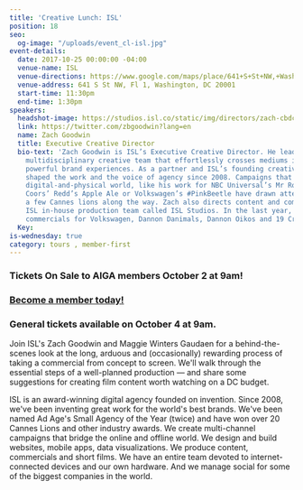 ```yaml
---
title: 'Creative Lunch: ISL'
position: 18
seo:
  og-image: "/uploads/event_cl-isl.jpg"
event-details:
  date: 2017-10-25 00:00:00 -04:00
  venue-name: ISL
  venue-directions: https://www.google.com/maps/place/641+S+St+NW,+Washington,+DC+20001/@38.9145299,-77.0233145,17z/data=!3m1!4b1!4m5!3m4!1s0x89b7b7f00f4dd9df:0x71b9f72e645be48f!8m2!3d38.9145299!4d-77.0211258
  venue-address: 641 S St NW, Fl 1, Washington, DC 20001
  start-time: 11:30pm
  end-time: 1:30pm
speakers:
  headshot-image: https://studios.isl.co/static/img/directors/zach-cbdc320899.jpg
  link: https://twitter.com/zbgoodwin?lang=en
  name: Zach Goodwin
  title: Executive Creative Director
  bio-text: 'Zach Goodwin is ISL’s Executive Creative Director. He leads an eclectic,
    multidisciplinary creative team that effortlessly crosses mediums in pursuit of
    powerful brand experiences. As a partner and ISL’s founding creative, Zach has
    shaped the work and the voice of agency since 2008. Campaigns that straddle the
    digital-and-physical world, like his work for NBC Universal’s Mr Robot, Miller
    Coors’ Redd’s Apple Ale or Volkswagen’s #PinkBeetle have drawn attention — and
    a few Cannes lions along the way. Zach also directs content and commercials, leading
    ISL in-house production team called ISL Studios. In the last year, he has directed
    commercials for Volkswagen, Dannon Danimals, Dannon Oikos and 19 Crimes.'
  Key: 
is-wednesday: true
category: tours , member-first
---
```


### Tickets On Sale to AIGA members October 2 at 9am!

### [Become a member today!](https://dc.aiga.org/membership/membership-rates/)

### General tickets available on October 4 at 9am.

Join ISL's Zach Goodwin and Maggie Winters Gaudaen for a behind-the-scenes look at the long, arduous and (occasionally) rewarding process of taking a commercial from concept to screen. We'll walk through the essential steps of a well-planned production — and share some suggestions for creating film content worth watching on a DC budget.

ISL is an award-winning digital agency founded on invention. Since 2008, we've been inventing great work for the world's best brands. We've been named Ad Age's Small Agency of the Year (twice) and have won over 20 Cannes Lions and other industry awards. We create multi-channel campaigns that bridge the online and offline world. We design and build websites, mobile apps, data visualizations. We produce content, commercials and short films. We have an entire team devoted to internet-connected devices and our own hardware. And we manage social for some of the biggest companies in the world.